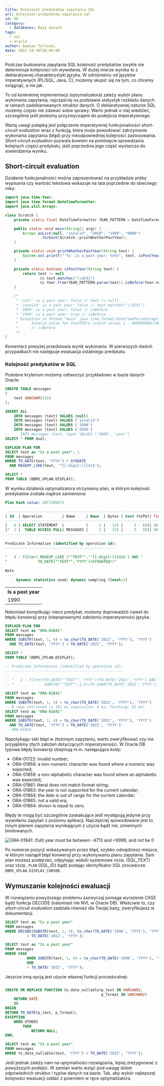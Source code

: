 ```yaml
---
title: Kolejność predykatów zapytania SQL
url: kolejność-predykatów-zapytania-sql
id: 98
category:
  - databases: Bazy danych
tags:
  - sql
  - oracle
author: Damian Terlecki
date: 2022-10-30T20:00:00
---
```


Podczas budowania zapytania SQL kolejność predykatów zwykle nie determinuje kolejności ich wywołania.
W dużej mierze wynika to z deklaratywnej charakterystyki języka. W odróżnieniu od języków imperatywnych (PL/SQL, Java, C),
możemy skupić się na tym, co chcemy osiągnąć, a nie jak.

To od konkretnej implementacji (optymalizatora) zależy wybór planu wykonania zapytania,
najczęściej na podstawie statystyk rozkładu danych w ramach zadeklarowanych struktur danych.
O deklaratywnej naturze SQL możemy często nie zdawać sobie sprawy. Warto jednak o niej wiedzieć, szczególnie jeśli jesteśmy przyzwyczajeni do podejścia imperatywnego.

Wartą uwagi pułapką jest połączenie imperatywnej funkcjonalności *short-circuit evaluation* wraz z funkcją, która może powodować zatrzymanie wykonania zapytania (błąd) przy nieodpowiedniej kolejności zastosowania.
*Short-circuit evaluation* pozwala bowiem na pominięcie sprawdzania kolejnych części predykatu, jeśli poprzednia jego część wystarcza do stwierdzenia wyniku.

## Short-circuit evaluation

Działanie funkcjonalności można zaprezentować na przykładzie próby wypisania czy wartość tekstowa wskazuje na lata poprzednie do obecnego roku:

```java
import java.time.Year;
import java.time.format.DateTimeFormatter;
import java.util.Arrays;

class Scratch {
    private static final DateTimeFormatter YEAR_PATTERN = DateTimeFormatter.ofPattern("yyyy");

    public static void main(String[] args) {
        Arrays.asList(null, "invalid", "2050", "1990", "0000")
                .forEach(Scratch::printWhetherPastYear);
    }

    private static void printWhetherPastYear(String text) {
        System.out.printf("'%s' is a past year: %s%n", text, isPastYear(text));
    }

    private static boolean isPastYear(String text) {
        return text != null
                && text.matches("\\d{4}")
                && Year.from(YEAR_PATTERN.parse(text)).isBefore(Year.now());
    }

    /*
     * 'null' is a past year: false // text != null)
     * 'invalid' is a past year: false // text.matches("\\d{4}")
     * '2050' is a past year: false // isBefore
     * '1990' is a past year: true // isBefore
     * Exception in thread "main" java.time.format.DateTimeParseException: Text '0000' could not be parsed:
     *      Invalid value for YearOfEra (valid values 1 - 999999999/1000000000): 0
     *      // isBefore
     */
}
```
Komentarz powyżej przedstawia wynik wykonania. W pierwszych dwóch przypadkach nie następuje ewaluacja ostatniego predykatu. 

### Kolejność predykatów w SQL

Podobne kryterium możemy odtworzyć przykładowo w bazie danych Oracle:
```sql
CREATE TABLE messages
(
    text VARCHAR(255)
);

INSERT ALL
    INTO messages (text) VALUES (null)
    INTO messages (text) VALUES ('invalid')
    INTO messages (text) VALUES ('1990')
    INTO messages (text) VALUES ('2050')
--     INTO messages (text, type) VALUES ('0000', 'year')
SELECT * FROM dual;

EXPLAIN PLAN FOR
SELECT text as "Is a past year", 1
FROM messages
WHERE TO_DATE(text, 'YYYY') < SYSDATE
  AND REGEXP_LIKE(text, '^[[:digit:]]{4}$');

SELECT *
FROM TABLE (DBMS_XPLAN.DISPLAY);
```

W wyniku działania optymalizatora otrzymamy plan, w którym kolejność predykatów została mądrze zamieniona:

```sql
Plan hash value: 2071386872
 
------------------------------------------------------------------------------
| Id  | Operation         | Name     | Rows  | Bytes | Cost (%CPU)| Time     |
------------------------------------------------------------------------------
|   0 | SELECT STATEMENT  |          |     1 |   129 |     3   (0)| 00:00:01 |
|*  1 |  TABLE ACCESS FULL| MESSAGES |     1 |   129 |     3   (0)| 00:00:01 |
------------------------------------------------------------------------------
 
Predicate Information (identified by operation id):
---------------------------------------------------
 
"   1 - filter( REGEXP_LIKE (""TEXT"",'^[[:digit:]]{4}$') AND "
"              TO_DATE(""TEXT"",'YYYY')<SYSDATE@!)"
 
Note
-----
   - dynamic statistics used: dynamic sampling (level=2)
```

<center>
<table>
<tr>
  <th>Is a past year</th>
</tr>
<tr>
  <td>1990</td>
</tr>
</table>
</center>

Natomiast komplikując nieco predykat, możemy doprowadzić nawet do błędu konwersji przy (niepoprawnym) założeniu imperatywności języka.

```sql
EXPLAIN PLAN FOR
SELECT text as "ORA-01841"
FROM messages
WHERE SUBSTR(text, 1, 4) = to_char(TO_DATE('2022', 'YYYY'), 'YYYY')
  AND TO_DATE(text, 'YYYY') < TO_DATE('2022', 'YYYY');

SELECT *
FROM TABLE (DBMS_XPLAN.DISPLAY);

-- Predicate Information (identified by operation id):
-- ---------------------------------------------------
--  
-- "   1 - filter(TO_DATE(""TEXT"",'YYYY')<TO_DATE('2022','YYYY') AND "
-- "              SUBSTR(""TEXT"",1,4)=TO_CHAR(TO_DATE('2022','YYYY'),'YYYY'))"

SELECT text as "ORA-01841"
FROM messages
WHERE SUBSTR(text, 1, 4) = to_char(TO_DATE('2022', 'YYYY'), 'YYYY')
-- 0 rows retrieved in 101 ms (execution: 8 ms, fetching: 93 ms)
SELECT text as "ORA-01841"
FROM messages
WHERE SUBSTR(text, 1, 4) = to_char(TO_DATE('2022', 'YYYY'), 'YYYY')
  AND TO_DATE(text, 'YYYY') < TO_DATE('2022', 'YYYY')
-- ORA-01841
```

Napotykając taki błąd w złożonym zapytaniu, warto zweryfikować czy nie przyjęliśmy złych założeń dotyczących imperatywności.
W Oracle DB typowe błędy konwersji obejmują m.in. następujące kody:
- ORA-01722: invalid number;
- ORA-01858: a non-numeric character was found where a numeric was expected;
- ORA-01859: a non-alphabetic character was found where an alphabetic was expected;
- ORA-01861: literal does not match format string;
- ORA-01863: the year is not supported for the current calendar;
- ORA-01864: the date is out of range for the current calendar;
- ORA-01865: not a valid era;
- ORA-01884: divisor is equal to zero.

Błędy te mogą być szczególnie zaskakujące jeśli występują jedynie przy wywołaniu zapytań z poziomu aplikacji.
Najczęściej spowodowane jest to innym planem zapytania wynikającym z użycia bądź nie, zmiennych bindowanych.

<img src="/img/hq/test-class-initialization-testsuite.png" alt="ORA-01841: (full) year must be between -4713 and +9999, and not be 0" title="ORA-01841: (full) year must be between -4713 and +9999, and not be 0">

Po numerze pozycji wskazywanym przez błąd, szybko odnajdziesz miejsce, w którym nastąpił błąd konwersji przy wykonywaniu planu zapytania.
Sam plan możesz podejrzeć, odpytując widoki systemowe `V$SQL` (SQL_TEXT) oraz `V$SQL_PLAN` (SQL_ID) bądź podając identyfikator SQL procedurze `DBMS_XPLAN.DISPLAY_CURSOR`.

## Wymuszanie kolejności ewaluacji

W rozwiązaniu powyższego problemu zazwyczaj pomaga wyrażenie CASE bądź funkcja DECODE (natomiast nie NVL w Oracle DB).
Właściwie to, czy *short-circuit evaluation* zadziała również dla Twojej bazy, zweryfikujesz w dokumentacji.
```sql
SELECT text as "Is a past year"
FROM messages
WHERE DECODE(SUBSTR(text, 1, 4), to_char(TO_DATE('1990', 'YYYY'), 'YYYY'), TO_DATE(text, 'YYYY'), null)
          < TO_DATE('2022', 'YYYY');

SELECT text as "Is a past year"
FROM messages
WHERE CASE
          WHEN SUBSTR(text, 1, 4) = to_char(TO_DATE('1990', 'YYYY'), 'YYYY') THEN TO_DATE(text, 'YYYY')
          END
          < TO_DATE('2022', 'YYYY');
```

Jeszcze inną opcją jest użycie własnej funkcji proceduralnej:
```sql

CREATE OR REPLACE FUNCTION to_date_nullable(p_text IN VARCHAR2,
                                            p_format IN VARCHAR2)
    RETURN DATE
    IS
BEGIN
RETURN TO_DATE(p_text, p_format);
EXCEPTION
    WHEN OTHERS
        THEN
            RETURN NULL;
END;

SELECT text as "Is a past year"
FROM messages
WHERE to_date_nullable(text, 'YYYY') < TO_DATE('2022', 'YYYY');
```

Jeśli jednak zależy nam na optymalności rozwiązania, lepiej zrezygnować z powyższych podejść.
W zamian warto wziąć pod uwagę dobór odpowiednich struktur i typów danych na bazie.
Tak, aby wybór najlepszej kolejności ewaluacji oddać z powrotem w ręce optymalizatora.